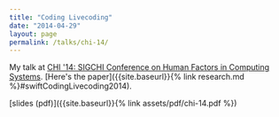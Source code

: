 ```yaml
---
title: "Coding Livecoding"
date: "2014-04-29"
layout: page
permalink: /talks/chi-14/
---
```


My talk at [CHI '14: SIGCHI Conference on Human Factors in Computing
Systems](http://chi2014.acm.org). [Here's the paper]({{site.baseurl}}{% link
research.md %}#swiftCodingLivecoding2014).

[slides (pdf)]({{site.baseurl}}{% link assets/pdf/chi-14.pdf %})
